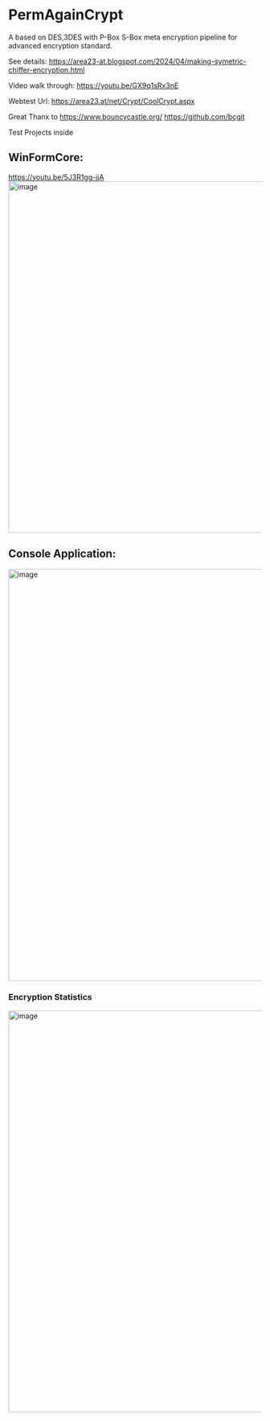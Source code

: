 # PermAgainCrypt

A based on DES,3DES with P-Box S-Box meta encryption pipeline for advanced encryption standard.
<ing src="https://upload.wikimedia.org/wikipedia/commons/thumb/a/ae/Xor_Encrypt_Xor.svg/237px-Xor_Encrypt_Xor.svg.png" />

See details:
https://area23-at.blogspot.com/2024/04/making-symetric-chiffer-encryption.html

Video walk through: https://youtu.be/GX9q1sRx3nE

Webtest Url:
https://area23.at/net/Crypt/CoolCrypt.aspx

Great Thanx to https://www.bouncycastle.org/ https://github.com/bcgit


Test Projects inside
## WinFormCore:
https://youtu.be/5J3R1gg-jjA
<img width="788" height="698" alt="image" src="https://github.com/user-attachments/assets/6c9cc075-d8f5-4dbe-ac8b-af9684d964bd" />

## Console Application:
<img width="1132" height="818" alt="image" src="https://github.com/user-attachments/assets/bdda016b-5daa-436a-a9f0-4f981e54b688" />


### Encryption Statistics
<img width="798"  alt="image" src="https://github.com/heinrichelsigan/AesGreatAgain/blob/main/Test/2025-09-23_Stats.gif" />

